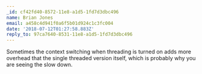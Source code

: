 ```yaml
---
_id: cf42fd40-8572-11e8-a1d5-1fd7d3dbc496
name: Brian Jones
email: a458c4d941f0a6f5b01d924c1c3fc004
date: '2018-07-12T01:27:58.883Z'
reply_to: 97ca7640-8531-11e8-a1d5-1fd7d3dbc496
---
```

Sometimes the context switching when threading is turned on adds more overhead that the single threaded version itself, which is probably why you are seeing the slow down.
